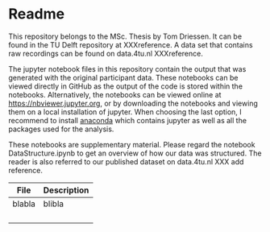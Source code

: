 # Readme
This repository belongs to the MSc. Thesis by Tom Driessen. It can be found in the TU Delft repository at XXXreference. A data set that contains raw recordings can be found on data.4tu.nl XXXreference.

The jupyter notebook files in this repository contain the output that was generated with the original participant data. These notebooks can be viewed directly in GitHub as the output of the code is stored within the notebooks. Alternatively, the notebooks can be viewed online at https://nbviewer.jupyter.org, or by downloading the notebooks and viewing them on a local installation of jupyter. When choosing the last option, I recommend to install [anaconda](https://www.anaconda.com/distribution/) which contains jupyter as well as all the packages used for the analysis.

These notebooks are supplementary material. Please regard the notebook DataStructure.ipynb to get an overview of how our data was structured. The reader is also referred to our published dataset on data.4tu.nl XXX add reference.

| File   | Description |
|--------|-------------|
| blabla | blibla      |
|        |             |
|        |             |
|        |             |
|        |             |
